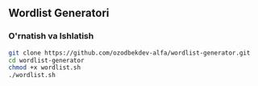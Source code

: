 ## Wordlist Generatori

### O'rnatish va Ishlatish
```bash
git clone https://github.com/ozodbekdev-alfa/wordlist-generator.git
cd wordlist-generator
chmod +x wordlist.sh
./wordlist.sh
